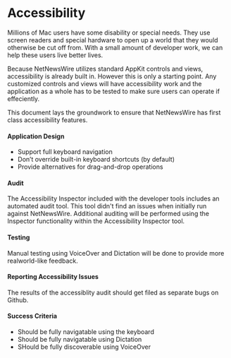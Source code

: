 # Accessibility

Millions of Mac users have some disability or special needs.  They use screen readers and special
hardware to open up a world that they would otherwise be cut off from.  With a small amount of 
developer work, we can help these users live better lives.

Because NetNewsWire utilizes standard AppKit controls and views, accessibility is already built in.
However this is only a starting point.  Any customized controls and views will have accessibility
work and the application as a whole has to be tested to make sure users can operate if effeciently.

This document lays the groundwork to ensure that NetNewsWire has first class accessibility features.

#### Application Design

- Support full keyboard navigation
- Don’t override built-in keyboard shortcuts (by default)
- Provide alternatives for drag-and-drop operations

#### Audit 

The Accessibility Inspector included with the developer tools includes an automated audit tool.  This
tool didn't find an issues when initially run against NetNewsWire.  Additional auditing will be
performed using the Inspector functionality within the Accessibility Inspector tool.

#### Testing

Manual testing using VoiceOver and Dictation will be done to provide more realworld-like feedback.

#### Reporting Accessibility Issues

The results of the accessiblity audit should get filed as separate bugs on Github.

#### Success Criteria

- Should be fully navigatable using the keyboard
- Should be fully navigatable using Dictation
- SHould be fully discoverable using VoiceOver